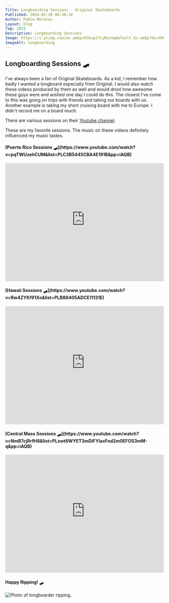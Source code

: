 ```yaml
---
Title: Longboarding Sessions - Original Skateboards
Published: 2024-01-20 00:30:16
Author: Pablo Morales
Layout: blog
Tag: 2024
Description: Longboarding Sessions
Image: https://i.ytimg.com/an_webp/K5hsp2fCyRo/mqdefault_6s.webp?du=3000&sqp=CLihqK0G&rs=AOn4CLDL5UIpeLT-jWO2j66N89m8S_0mBA
ImageAlt: longboarding
---
```

<article class="mw5 mw7-ns center bg-light-gray pa3 pa5-ns roboto">
<h2 class="f1">Longboarding Sessions 🛹</h4>
<div markdown="1">
I've always been a fan of Original Skateboards. As a kid, I remember how badly I wanted a longboard especially from Original. I would also watch these videos produced by them as well and would drool how awesome these guys were and wished one day I could do this. The closest I've come to this was going on trips with friends and taking our boards with us. Another example is taking my short cruising board with me to Europe. I didn't record me on a board much. 

There are various sessions on their [Youtube channel](https://www.youtube.com/@originalskateboards).

These are my favorite sessions. The music on these videos definitely influenced my music tastes.  
</div>
  <h4 class="f3" markdown="1">[Puerto Rico Sessions 🛹](https://www.youtube.com/watch?v=pqTWUzehCUM&list=PLC3B5445CBA4E191B&pp=iAQB)</h4>
  <div class="aspect-ratio aspect-ratio--16x9 mb4">
    <iframe class="center db w-100 mt4 mt5-ns" width="100%" height="375" src="https://www.youtube-nocookie.com/embed/pqTWUzehCUM?si=ExvLIk6cBrvmZQDc" title="YouTube video player" frameborder="0" allow="accelerometer; autoplay; clipboard-write; encrypted-media; gyroscope; picture-in-picture; web-share" allowfullscreen></iframe>
  </div>
  <h4 class="f3 mt3" markdown="1">[Hawaii Sessions 🛹](https://www.youtube.com/watch?v=Rw4ZYKf91Xo&list=PLB88405ADCE11131E)</h4>
  <div class="aspect-ratio aspect-ratio--16x9 mb4">
    
<iframe class="center db w-100 mt4 mt5-ns" width="100%" height="375" src="https://www.youtube-nocookie.com/embed/Rw4ZYKf91Xo?si=botEKdaWrW7TT__k" title="YouTube video player" frameborder="0" allow="accelerometer; autoplay; clipboard-write; encrypted-media; gyroscope; picture-in-picture; web-share" allowfullscreen></iframe>
  </div>
  <h4 class="f3" markdown="1">[Central Mass Sessions 🛹](https://www.youtube.com/watch?v=NmB7cjRrfH8&list=PLswt6WYET3mDiFYlaxFnd2m0EFOS3mM-q&pp=iAQB)</h4>
  <div class="aspect-ratio aspect-ratio--16x9 mb4">
    <iframe class="center db w-100 mt4 mt5-ns" width="100%" height="375" src="https://www.youtube-nocookie.com/embed/pqTWUzehCUM?si=ExvLIk6cBrvmZQDc" title="YouTube video player" frameborder="0" allow="accelerometer; autoplay; clipboard-write; encrypted-media; gyroscope; picture-in-picture; web-share" allowfullscreen></iframe>
  </div>
  <h4 class="f3">Happy Ripping! 🛹</h4>
  <div class="aspect-ratio aspect-ratio--16x9 mb4">
    <img class="center db w-100 mt4 mt5-ns" src="https://i.ytimg.com/an_webp/K5hsp2fCyRo/mqdefault_6s.webp?du=3000&sqp=CLihqK0G&rs=AOn4CLDL5UIpeLT-jWO2j66N89m8S_0mBA" alt="Photo of longboarder ripping.">
  </div>
</article>

